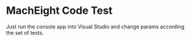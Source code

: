 # MachEight Code Test

Just run the console app into Visual Studio and change params according the set of tests.
